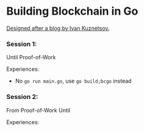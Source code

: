 # Building Blockchain in Go

[Designed after a blog by Ivan Kuznetsov.](https://jeiwan.cc/)


### Session 1:

Until Proof-of-Work

Experiences:

- No `go run main.go`, use `go build;bcgo` instead


### Session 2:

From Proof-of-Work Until

Experiences:

